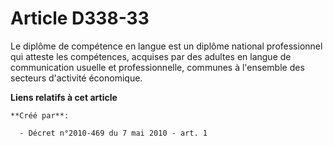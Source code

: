 # Article D338-33

Le diplôme de compétence en langue est un diplôme national professionnel qui atteste les compétences, acquises par des
adultes en langue de communication usuelle et professionnelle, communes à l'ensemble des secteurs d'activité économique.

**Liens relatifs à cet article**

	**Créé par**:

	  - Décret n°2010-469 du 7 mai 2010 - art. 1
